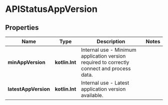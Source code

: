 
# APIStatusAppVersion

## Properties
Name | Type | Description | Notes
------------ | ------------- | ------------- | -------------
**minAppVersion** | **kotlin.Int** | Internal use - Minimum application version required to correctly connect and process data. | 
**latestAppVersion** | **kotlin.Int** | Internal use - Latest application version available. | 



